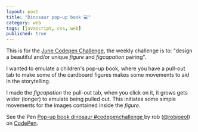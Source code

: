 ```yaml
---
layout: post
title: "Dinosaur pop-up book 💻"
category: web
tags: [javascript, css, web]
published: true
---
```


This is for the [June Codepen Challenge](https://blog.codepen.io/2018/06/18/codepen-challenge-figure-figcaption/), the weekly challenge is to: "design a beautiful and/or unique *figure* and *figcapation* pairing".

I wanted to emulate a children's pop-up book, where you have a pull-out tab to make some of the cardboard figures makes some movements to aid in the storytelling.

I made the *figcapation* the pull-out tab, when you click on it, it grows gets wider (longer) to emulate being pulled out. This initiates some simple movements for the images contained inside the *figure*.

<p data-height="600" data-theme-id="light" data-slug-hash="rKpgOE" data-default-tab="result" data-user="robjoeol" data-embed-version="2" data-pen-title="Pop-up book dinosaur #codepenchallenge " class="codepen">See the Pen <a href="https://codepen.io/robjoeol/pen/rKpgOE/">Pop-up book dinosaur #codepenchallenge </a> by rob (<a href="https://codepen.io/robjoeol">@robjoeol</a>) on <a href="https://codepen.io">CodePen</a>.</p>
<script async src="https://static.codepen.io/assets/embed/ei.js"></script>
